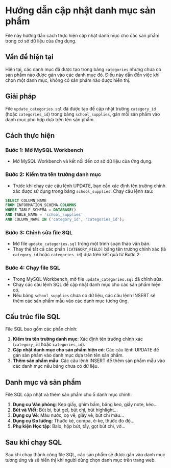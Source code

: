 # Hướng dẫn cập nhật danh mục sản phẩm

File này hướng dẫn cách thực hiện cập nhật danh mục cho các sản phẩm trong cơ sở dữ liệu của ứng dụng.

## Vấn đề hiện tại

Hiện tại, các danh mục đã được tạo trong bảng `categories` nhưng chưa có sản phẩm nào được gán vào các danh mục đó. Điều này dẫn đến việc khi chọn một danh mục, không có sản phẩm nào được hiển thị.

## Giải pháp

File `update_categories.sql` đã được tạo để cập nhật trường `category_id` (hoặc `categories_id`) trong bảng `school_supplies`, gán mỗi sản phẩm vào danh mục phù hợp dựa trên tên sản phẩm.

## Cách thực hiện

### Bước 1: Mở MySQL Workbench

- Mở MySQL Workbench và kết nối đến cơ sở dữ liệu của ứng dụng.

### Bước 2: Kiểm tra tên trường danh mục

- Trước khi chạy các câu lệnh UPDATE, bạn cần xác định tên trường chính xác được sử dụng trong bảng `school_supplies`. Chạy câu lệnh sau:

```sql
SELECT COLUMN_NAME 
FROM INFORMATION_SCHEMA.COLUMNS 
WHERE TABLE_SCHEMA = DATABASE() 
AND TABLE_NAME = 'school_supplies' 
AND COLUMN_NAME IN ('category_id', 'categories_id');
```

### Bước 3: Chỉnh sửa file SQL

- Mở file `update_categories.sql` trong một trình soạn thảo văn bản.
- Thay thế tất cả các phần `[CATEGORY_FIELD]` bằng tên trường chính xác (là `category_id` hoặc `categories_id`) dựa trên kết quả từ Bước 2.

### Bước 4: Chạy file SQL

- Trong MySQL Workbench, mở file `update_categories.sql` đã chỉnh sửa.
- Chạy các câu lệnh SQL để cập nhật danh mục cho các sản phẩm hiện có.
- Nếu bảng `school_supplies` chưa có dữ liệu, các câu lệnh INSERT sẽ thêm các sản phẩm mẫu vào các danh mục tương ứng.

## Cấu trúc file SQL

File SQL bao gồm các phần chính:

1. **Kiểm tra tên trường danh mục**: Xác định tên trường chính xác (`category_id` hoặc `categories_id`).
2. **Cập nhật danh mục cho sản phẩm hiện có**: Các câu lệnh UPDATE để gán sản phẩm vào danh mục dựa trên tên sản phẩm.
3. **Thêm sản phẩm mẫu**: Các câu lệnh INSERT để thêm sản phẩm mẫu vào các danh mục nếu bảng chưa có dữ liệu.

## Danh mục và sản phẩm

File SQL cập nhật và thêm sản phẩm cho 5 danh mục chính:

1. **Dụng cụ Văn phòng**: Kẹp giấy, ghim bấm, băng keo, giấy note, kéo...
2. **Bút và Viết**: Bút bi, bút gel, bút chì, bút highlight...
3. **Dụng cụ Vẽ**: Màu nước, cọ vẽ, giấy vẽ, bút chì màu...
4. **Dụng cụ Đo lường**: Thước kẻ, compa, ê-ke, thước đo độ...
5. **Phụ kiện Học tập**: Balo, hộp bút, tẩy, gọt bút chì, vở...

## Sau khi chạy SQL

Sau khi chạy thành công file SQL, các sản phẩm sẽ được gán vào danh mục tương ứng và sẽ hiển thị khi người dùng chọn danh mục trên trang web.